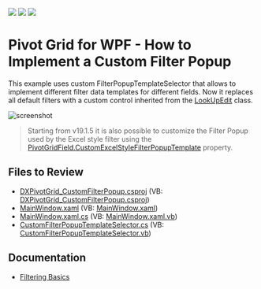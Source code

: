 <!-- default badges list -->
![](https://img.shields.io/endpoint?url=https://codecentral.devexpress.com/api/v1/VersionRange/128578615/22.2.2%2B)
[![](https://img.shields.io/badge/Open_in_DevExpress_Support_Center-FF7200?style=flat-square&logo=DevExpress&logoColor=white)](https://supportcenter.devexpress.com/ticket/details/T357159)
[![](https://img.shields.io/badge/📖_How_to_use_DevExpress_Examples-e9f6fc?style=flat-square)](https://docs.devexpress.com/GeneralInformation/403183)
<!-- default badges end -->

# Pivot Grid for WPF - How to Implement a Custom Filter Popup

This example uses custom FilterPopupTemplateSelector that allows to implement different filter data templates for different fields. Now it replaces all default filters with a custom control inherited from the [LookUpEdit](https://docs.devexpress.com/WPF/8862/controls-and-libraries/data-editors/editor-types/lookupedit) class.

![screenshot](./images/screenshot_19.1.png)

> Starting from v19.1.5 it is also possible to customize the Filter Popup used by the Excel style filter using the [PivotGridField.CustomExcelStyleFilterPopupTemplate](https://docs.devexpress.com/WPF/DevExpress.Xpf.PivotGrid.PivotGridField.CustomExcelStyleFilterPopupTemplate) property.

## Files to Review 

* [DXPivotGrid_CustomFilterPopup.csproj](./CS/DXPivotGrid_CustomFilterPopup/DXPivotGrid_CustomFilterPopup.csproj) (VB: [DXPivotGrid_CustomFilterPopup.csproj](./VB/DXPivotGrid_CustomFilterPopup/DXPivotGrid_CustomFilterPopup.vbproj))
* [MainWindow.xaml](./CS/DXPivotGrid_CustomFilterPopup/MainWindow.xaml) (VB: [MainWindow.xaml](./VB/DXPivotGrid_CustomFilterPopup/MainWindow.xaml))
* [MainWindow.xaml.cs](./CS/DXPivotGrid_CustomFilterPopup/MainWindow.xaml.cs) (VB: [MainWindow.xaml.vb](./VB/DXPivotGrid_CustomFilterPopup/MainWindow.xaml.vb))
* [CustomFilterPopupTemplateSelector.cs](./CS/DXPivotGrid_CustomFilterPopup/CustomFilterPopupTemplateSelector.cs) (VB: [CustomFilterPopupTemplateSelector.vb](./VB/DXPivotGrid_CustomFilterPopup/CustomFilterPopupTemplateSelector.vb))

## Documentation

* [Filtering Basics](https://docs.devexpress.com/WPF/8010)
